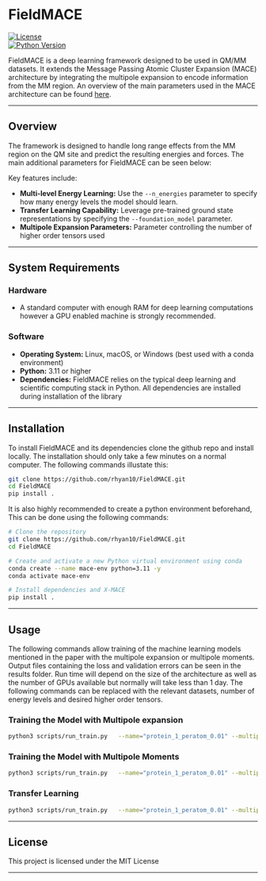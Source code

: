 # FieldMACE

[![License](https://img.shields.io/badge/License-MIT-yellow.svg)](https://opensource.org/licenses/MIT)   
[![Python Version](https://img.shields.io/badge/Python-3.7%2B-blue.svg)](https://www.python.org/downloads/)

FieldMACE is a deep learning framework designed to be used in QM/MM datasets. It extends the Message Passing Atomic Cluster Expansion (MACE) architecture by integrating the multipole expansion to encode information from the MM region. An overview of the main parameters used in the MACE architecture can be found [here](https://github.com/ACEsuit/mace).

---

## Overview

The framework is designed to handle long range effects from the MM region on the QM site and predict the resulting energies and forces. The main additional parameters for FieldMACE can be seen below:

Key features include:
- **Multi-level Energy Learning:** Use the `--n_energies` parameter to specify how many energy levels the model should learn.
- **Transfer Learning Capability:** Leverage pre-trained ground state representations by specifying the `--foundation_model` parameter.
- **Multipole Expansion Parameters:** Parameter controlling the number of higher order tensors used
---

## System Requirements

### Hardware
- A standard computer with enough RAM for deep learning computations however a GPU enabled machine is strongly recommended. 

### Software
- **Operating System:** Linux, macOS, or Windows (best used with a conda environment)
- **Python:** 3.11 or higher
- **Dependencies:** FieldMACE relies on the typical deep learning and scientific computing stack in Python. All dependencies are installed during installation of the library 

---

## Installation

To install FieldMACE and its dependencies clone the github repo and install locally. The installation should only take a few minutes on a normal computer. The following commands illustate this:

```bash
git clone https://github.com/rhyan10/FieldMACE.git
cd FieldMACE
pip install .
```
It is also highly recommended to create a python environment beforehand, This can be done using the following commands:

```bash
# Clone the repository
git clone https://github.com/rhyan10/FieldMACE.git
cd FieldMACE

# Create and activate a new Python virtual environment using conda
conda create --name mace-env python=3.11 -y
conda activate mace-env

# Install dependencies and X‑MACE
pip install .
``` 

---

## Usage

The following commands allow training of the machine learning models mentioned in the paper with the multipole expansion or multipole moments. Output files containing the loss and validation errors can be seen in the results folder. Run time will depend on the size of the architecture as well as the number of GPUs available but normally will take less than 1 day. The following commands can be replaced with the relevant datasets, number of energy levels and desired higher order tensors.  

### Training the Model with Multipole expansion

```bash
python3 scripts/run_train.py   --name="protein_1_peratom_0.01" --multipole_max_ell=1   --train_file="ligand_protein.xyz"   --seed=100   --E0s="average"   --model="FieldEMACE"   --r_max=5.0   --batch_size=40   --lr=0.01   --n_energies=1   --correlation=3   --max_num_epochs=1000   --ema   --ema_decay=0.99   --default_dtype="float32"   --device=cuda   --hidden_irreps="32x0e +32x1o"   --MLP_irreps="32x0e"   --num_radial_basis=8   --num_interactions=2   --forces_weight=100.0   --energy_weight=300.0   --error_table="EnergyNacsDipoleMAE"   --scheduler="ReduceLROnPlateau"   --lr_factor=0.5   --scheduler_patience=10
```

### Training the Model with Multipole Moments

```bash
python3 scripts/run_train.py   --name="protein_1_peratom_0.01" --multipole_max_ell=1   --train_file="ligand_protein.xyz"   --seed=100   --E0s="average"   --model="PerAtomFieldEMACE"   --r_max=5.0   --batch_size=40   --lr=0.01   --n_energies=1   --correlation=3   --max_num_epochs=1000   --ema   --ema_decay=0.99   --default_dtype="float32"   --device=cuda   --hidden_irreps="32x0e +32x1o"   --MLP_irreps="32x0e"   --num_radial_basis=8   --num_interactions=2   --forces_weight=100.0   --energy_weight=300.0   --error_table="EnergyNacsDipoleMAE"   --scheduler="ReduceLROnPlateau"   --lr_factor=0.5   --scheduler_patience=10
```

### Transfer Learning

```bash
python3 scripts/run_train.py   --name="protein_1_peratom_0.01" --multipole_max_ell=1   --train_file="ligand_protein.xyz"   --seed=100   --E0s="average" --foundation_model="medium_off"  --model="PerAtomFieldEMACE"   --r_max=5.0   --batch_size=40   --lr=0.01   --n_energies=1   --correlation=3   --max_num_epochs=1000   --ema   --ema_decay=0.99   --default_dtype="float32"   --device=cuda   --hidden_irreps="32x0e +32x1o"   --MLP_irreps="32x0e"   --num_radial_basis=8   --num_interactions=2   --forces_weight=100.0   --energy_weight=300.0   --error_table="EnergyNacsDipoleMAE"   --scheduler="ReduceLROnPlateau"   --lr_factor=0.5   --scheduler_patience=10
```

---

## License

This project is licensed under the MIT License

---
